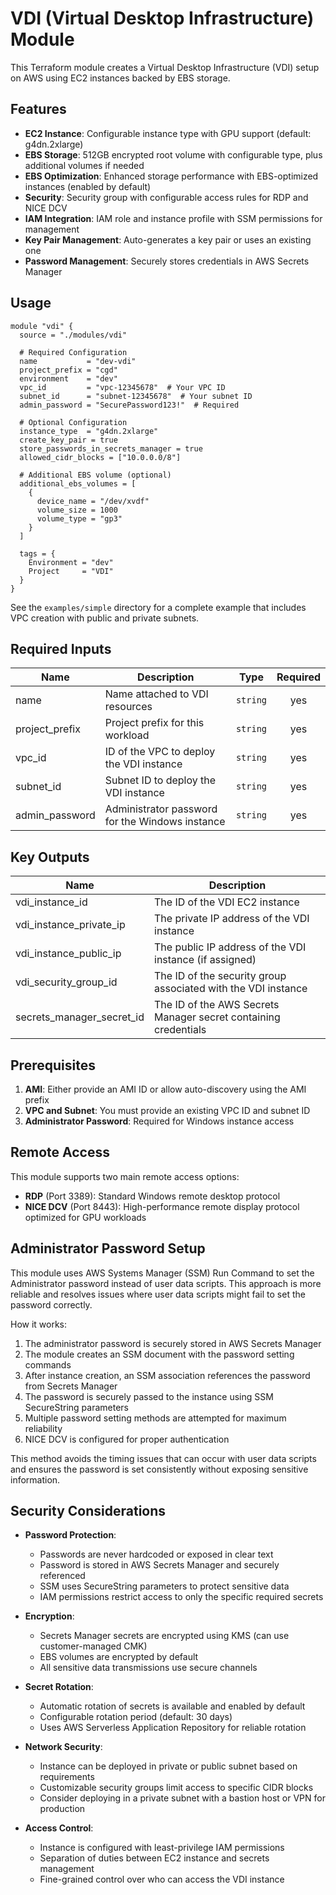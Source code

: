 # VDI (Virtual Desktop Infrastructure) Module

This Terraform module creates a Virtual Desktop Infrastructure (VDI) setup on AWS using EC2 instances backed by EBS storage.

## Features

- **EC2 Instance**: Configurable instance type with GPU support (default: g4dn.2xlarge)
- **EBS Storage**: 512GB encrypted root volume with configurable type, plus additional volumes if needed
- **EBS Optimization**: Enhanced storage performance with EBS-optimized instances (enabled by default)
- **Security**: Security group with configurable access rules for RDP and NICE DCV
- **IAM Integration**: IAM role and instance profile with SSM permissions for management
- **Key Pair Management**: Auto-generates a key pair or uses an existing one
- **Password Management**: Securely stores credentials in AWS Secrets Manager

## Usage

```hcl
module "vdi" {
  source = "./modules/vdi"

  # Required Configuration
  name           = "dev-vdi"
  project_prefix = "cgd"
  environment    = "dev"
  vpc_id         = "vpc-12345678"  # Your VPC ID
  subnet_id      = "subnet-12345678"  # Your subnet ID
  admin_password = "SecurePassword123!"  # Required
  
  # Optional Configuration
  instance_type  = "g4dn.2xlarge"
  create_key_pair = true
  store_passwords_in_secrets_manager = true
  allowed_cidr_blocks = ["10.0.0.0/8"]
  
  # Additional EBS volume (optional)
  additional_ebs_volumes = [
    {
      device_name = "/dev/xvdf"
      volume_size = 1000
      volume_type = "gp3"
    }
  ]

  tags = {
    Environment = "dev"
    Project     = "VDI"
  }
}
```

See the `examples/simple` directory for a complete example that includes VPC creation with public and private subnets.

## Required Inputs

| Name | Description | Type | Required |
|------|-------------|------|:--------:|
| name | Name attached to VDI resources | `string` | yes |
| project_prefix | Project prefix for this workload | `string` | yes |
| vpc_id | ID of the VPC to deploy the VDI instance | `string` | yes |
| subnet_id | Subnet ID to deploy the VDI instance | `string` | yes |
| admin_password | Administrator password for the Windows instance | `string` | yes |

## Key Outputs

| Name | Description |
|------|-------------|
| vdi_instance_id | The ID of the VDI EC2 instance |
| vdi_instance_private_ip | The private IP address of the VDI instance |
| vdi_instance_public_ip | The public IP address of the VDI instance (if assigned) |
| vdi_security_group_id | The ID of the security group associated with the VDI instance |
| secrets_manager_secret_id | The ID of the AWS Secrets Manager secret containing credentials |

## Prerequisites

1. **AMI**: Either provide an AMI ID or allow auto-discovery using the AMI prefix
2. **VPC and Subnet**: You must provide an existing VPC ID and subnet ID
3. **Administrator Password**: Required for Windows instance access

## Remote Access

This module supports two main remote access options:

- **RDP** (Port 3389): Standard Windows remote desktop protocol
- **NICE DCV** (Port 8443): High-performance remote display protocol optimized for GPU workloads

## Administrator Password Setup

This module uses AWS Systems Manager (SSM) Run Command to set the Administrator password instead of user data scripts. This approach is more reliable and resolves issues where user data scripts might fail to set the password correctly.

How it works:
1. The administrator password is securely stored in AWS Secrets Manager
2. The module creates an SSM document with the password setting commands
3. After instance creation, an SSM association references the password from Secrets Manager
4. The password is securely passed to the instance using SSM SecureString parameters
5. Multiple password setting methods are attempted for maximum reliability
6. NICE DCV is configured for proper authentication

This method avoids the timing issues that can occur with user data scripts and ensures the password is set consistently without exposing sensitive information.

## Security Considerations

- **Password Protection**:
  - Passwords are never hardcoded or exposed in clear text
  - Password is stored in AWS Secrets Manager and securely referenced
  - SSM uses SecureString parameters to protect sensitive data
  - IAM permissions restrict access to only the specific required secrets

- **Encryption**:
  - Secrets Manager secrets are encrypted using KMS (can use customer-managed CMK)
  - EBS volumes are encrypted by default
  - All sensitive data transmissions use secure channels

- **Secret Rotation**:
  - Automatic rotation of secrets is available and enabled by default
  - Configurable rotation period (default: 30 days)
  - Uses AWS Serverless Application Repository for reliable rotation

- **Network Security**:
  - Instance can be deployed in private or public subnet based on requirements
  - Customizable security groups limit access to specific CIDR blocks
  - Consider deploying in a private subnet with a bastion host or VPN for production
  
- **Access Control**:
  - Instance is configured with least-privilege IAM permissions
  - Separation of duties between EC2 instance and secrets management
  - Fine-grained control over who can access the VDI instance

